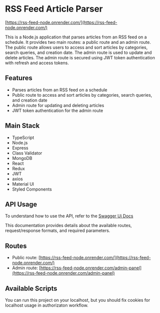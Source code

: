 # RSS Feed Article Parser

[https://rss-feed-node.onrender.com/](https://rss-feed-node.onrender.com/)

This is a Node.js application that parses articles from an RSS feed on a schedule. It provides two main routes: a public route and an admin route. The public route allows users to access and sort articles by categories, search queries, and creation date. The admin route is used to update and delete articles. The admin route is secured using JWT token authentication with refresh and access tokens.

## Features

- Parses articles from an RSS feed on a schedule
- Public route to access and sort articles by categories, search queries, and creation date
- Admin route for updating and deleting articles
- JWT token authentication for the admin route

## Main Stack

- TypeScript
- Node.js
- Express
- Class Validator
- MongoDB
- React
- Redux
- JWT
- axios
- Material UI
- Styled Components


## API Usage

To understand how to use the API, refer to the 
[Swagger Ui Docs](https://rss-feed-node.onrender.com/api-use) 

This documentation provides details about the available routes, request/response formats, and required parameters.

## Routes

- Public route: [https://rss-feed-node.onrender.com/](https://rss-feed-node.onrender.com/)
- Admin route: [https://rss-feed-node.onrender.com/admin-panel](https://rss-feed-node.onrender.com/admin-panel)

## Available Scripts

You can run this project on your localhost, but you should fix cookies for localhost usage in authorizaton workflow.

